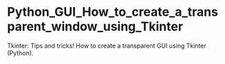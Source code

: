 # Python_GUI_How_to_create_a_transparent_window_using_Tkinter
Tkinter: Tips and tricks! How to create a transparent GUI using Tkinter (Python).
